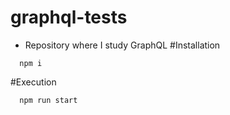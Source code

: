 # graphql-tests
  * Repository where I study GraphQL
#Installation
  ```
    npm i
  ```
#Execution
  ```
    npm run start
  ```
